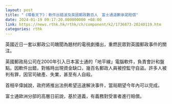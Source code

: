 ```yaml
---
layout: post
title: "《環看天下》：軟件出錯波及英國郵政數百人　富士通道歉承諾賠償"
date: 2024-01-19 09:17:20.000000000 +08:00
link: https://news.rthk.hk/rthk/ch/component/k2/1736873-20240119.htm
categories: rthk
---
```


英國近日一套以郵政公司醜聞為題材的電視劇播出，重燃民眾對英國郵政事件的關注。

英國郵政局公司在2000年引入日本富士通的「地平線」電腦軟件，負責會計和盤點。因軟件出錯，對帳時出現資金缺口，幾百名郵政人員被控監守自盜。許多人被判有罪，因官司破產、失業，甚至有人自殺。

首相辛偉誠說，政府將推出法例希望迅速解決事件，當局期望今年內可以完成。

富士通歐洲分部的高層日前說，基於道義，有義務對受害者進行賠償。
